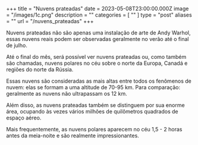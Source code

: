 +++
title = "Nuvens prateadas"
date = 2023-05-08T23:00:00.000Z
image = "/images/1c.png"
description = ""
categories = [ "" ]
type = "post"
aliases = ""
url = "/nuvens_prateadas"
+++

Nuvens prateadas não são apenas uma instalação de arte de Andy Warhol, essas nuvens reais podem ser observadas geralmente no verão até o final de julho.

Até o final do mês, será possível ver nuvens prateadas ou, como também são chamadas, nuvens polares no céu sobre o norte da Europa, Canadá e regiões do norte da Rússia.

Essas nuvens são consideradas as mais altas entre todos os fenômenos de nuvem: elas se formam a uma altitude de 70-95 km. Para comparação: geralmente as nuvens não ultrapassam os 12 km.

Além disso, as nuvens prateadas também se distinguem por sua enorme área, ocupando às vezes vários milhões de quilômetros quadrados de espaço aéreo.

Mais frequentemente, as nuvens polares aparecem no céu 1,5 - 2 horas antes da meia-noite e são realmente impressionantes.
